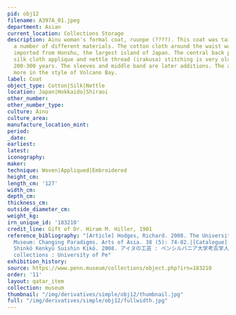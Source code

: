 ```yaml
---
pid: obj12
filename: A397A_01.jpeg
department: Asian
current_location: Collections Storage
description: Ainu woman's formal coat, ruunpe (????). This coat was tailored with
  a number of different materials. The cotton cloth around the waist was most likely
  imported from Honshu, the largest island of Japan. The central back panel, with
  silk cloth applique and nettle thread (irakusa) stitching is very old, possibly
  200-300 years. The sleeves and middle band are later additions. The applique is
  more in the style of Volcano Bay.
label: Coat
object_type: Cotton|Silk|Nettle
location: Japan|Hokkaido|Shiraoi
other_number:
other_number_type:
culture: Ainu
culture_area:
manufacture_location_mint:
period:
_date:
earliest:
latest:
iconography:
maker:
technique: Woven|Appliqued|Embroidered
height_cm:
length_cm: '127'
width_cm:
depth_cm:
thickness_cm:
outside_diameter_cm:
weight_kg:
irn_unique_id: '183210'
credit_line: Gift of Dr. Hiram M. Hiller, 1901
reference_bibliography: "[Article] Hodges, Richard. 2008. The University of Pennsylvania
  Museum: Changing Paradigms. Arts of Asia. 38 (5): 74-82.|[Catalogue] Ainu Bunka
  Shinkō Kenkyū Suishin Kikō. 2008. アイヌの工芸 : ペンシルバニア大学考古学人類学博物館ヒラーコレクション = Ainu
  collections : University of Pe"
exhibition_history:
source: https://www.penn.museum/collections/object.php?irn=183210
order: '11'
layout: qatar_item
collection: museum
thumbnail: "/img/derivatives/simple/obj12/thumbnail.jpg"
full: "/img/derivatives/simple/obj12/fullwidth.jpg"
---
```

